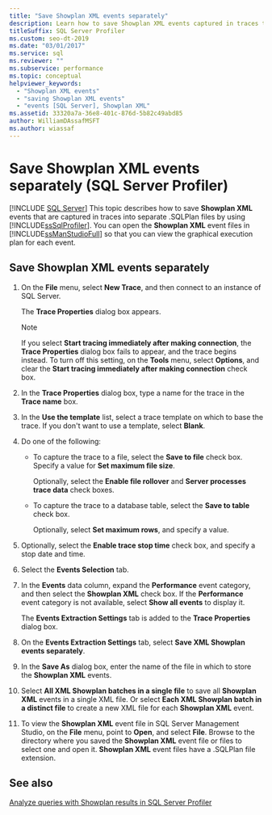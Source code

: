 ```yaml
---
title: "Save Showplan XML events separately"
description: Learn how to save Showplan XML events captured in traces to separate files by using SQL Server Profiler. Open the files in SQL Server Management Studio.
titleSuffix: SQL Server Profiler
ms.custom: seo-dt-2019
ms.date: "03/01/2017"
ms.service: sql
ms.reviewer: ""
ms.subservice: performance
ms.topic: conceptual
helpviewer_keywords: 
  - "Showplan XML events"
  - "saving Showplan XML events"
  - "events [SQL Server], Showplan XML"
ms.assetid: 33320a7a-36e8-401c-876d-5b82c49abd85
author: WilliamDAssafMSFT
ms.author: wiassaf
---
```

# Save Showplan XML events separately (SQL Server Profiler)
 [!INCLUDE [SQL Server](../../includes/applies-to-version/sqlserver.md)]
  This topic describes how to save **Showplan XML** events that are captured in traces into separate .SQLPlan files by using [!INCLUDE[ssSqlProfiler](../../includes/sssqlprofiler-md.md)]. You can open the **Showplan XML** event files in [!INCLUDE[ssManStudioFull](../../includes/ssmanstudiofull-md.md)] so that you can view the graphical execution plan for each event.  
  
## Save Showplan XML events separately  
  
1. On the **File** menu, select **New Trace**, and then connect to an instance of SQL Server.  
  
     The **Trace Properties** dialog box appears.  
  
    > [!NOTE]  
    >  If you select **Start tracing immediately after making connection**, the **Trace Properties** dialog box fails to appear, and the trace begins instead. To turn off this setting, on the **Tools** menu, select **Options**, and clear the **Start tracing immediately after making connection** check box.  
  
2. In the **Trace Properties** dialog box, type a name for the trace in the **Trace name** box.  
  
3. In the **Use the template** list, select a trace template on which to base the trace. If you don't want to use a template, select **Blank**.  
  
4. Do one of the following:  
  
    -   To capture the trace to a file, select the **Save to file** check box. Specify a value for **Set maximum file size**. 
    
        Optionally, select the **Enable file rollover** and **Server processes trace data** check boxes.  
  
    -   To capture the trace to a database table, select the **Save to table** check box. 
    
        Optionally, select **Set maximum rows**, and specify a value.  
  
5. Optionally, select the **Enable trace stop time** check box, and specify a stop date and time. 
  
6. Select the **Events Selection** tab.  
  
7. In the **Events** data column, expand the **Performance** event category, and then select the **Showplan XML** check box. If the **Performance** event category is not available, select **Show all events** to display it.  
  
     The **Events Extraction Settings** tab is added to the **Trace Properties** dialog box.  
  
8. On the **Events Extraction Settings** tab, select **Save XML Showplan events separately**.  
  
9. In the **Save As** dialog box, enter the name of the file in which to store the **Showplan XML** events.  
  
10. Select **All XML Showplan batches in a single file** to save all **Showplan XML** events in a single XML file. Or select **Each XML Showplan batch in a distinct file** to create a new XML file for each **Showplan XML** event.  
  
11. To view the **Showplan XML** event file in SQL Server Management Studio, on the **File** menu, point to **Open**, and select **File**. Browse to the directory where you saved the **Showplan XML** event file or files to select one and open it. **Showplan XML** event files have a .SQLPlan file extension.  

## See also  
 [Analyze queries with Showplan results in SQL Server Profiler](../../tools/sql-server-profiler/analyze-queries-with-showplan-results-in-sql-server-profiler.md)  
  
  
